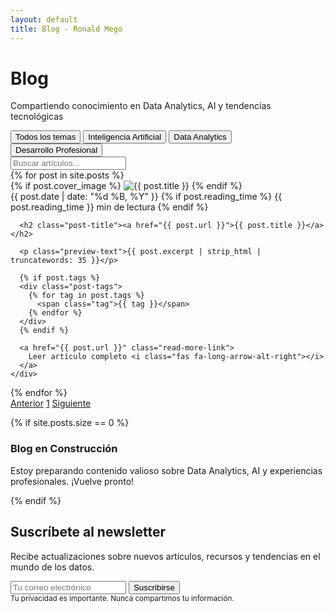 ```yaml
---
layout: default
title: Blog - Ronald Mego
---
```


<div class="professional-banner smaller">
  <div class="banner-content">
    <h1>Blog</h1>
    <p class="tagline">Compartiendo conocimiento en Data Analytics, AI y tendencias tecnológicas</p>
  </div>
</div>

<div class="blog-filters">
  <div class="container">
    <div class="filter-buttons">
      <button class="filter-btn active" data-filter="all">Todos los temas</button>
      <button class="filter-btn" data-filter="ai">Inteligencia Artificial</button>
      <button class="filter-btn" data-filter="data-analytics">Data Analytics</button>
      <button class="filter-btn" data-filter="career">Desarrollo Profesional</button>
    </div>
    <div class="search-container">
      <input type="text" id="blog-search" class="search-input" placeholder="Buscar artículos...">
      <i class="fas fa-search search-icon"></i>
    </div>
  </div>
</div>

<div class="posts-container">
  {% for post in site.posts %}
  <article class="post-preview" 
    {% if post.tags contains "AI" or post.tags contains "Machine Learning" or post.tags contains "Artificial Intelligence" or post.tags contains "NLP" or post.tags contains "RAG" or post.tags contains "LLM" %}
      data-category="ai"
    {% elsif post.tags contains "Career Development" or post.tags contains "Industry Trends" or post.tags contains "Tech Education" %}
      data-category="career"
    {% else %}
      data-category="data-analytics"
    {% endif %}
    data-title="{{ post.title | downcase }}"
    data-tags="{{ post.tags | join: ' ' | downcase }}"
  >
    <div class="post-cover">
      {% if post.cover_image %}
        <img src="{{ post.cover_image }}" alt="{{ post.title }}" loading="lazy">
      {% endif %}
    </div>
    <div class="post-content-preview">
      <div class="post-meta">
        <span class="post-date">
          <i class="far fa-calendar-alt"></i>
          {{ post.date | date: "%d %B, %Y" }}
        </span>
        {% if post.reading_time %}
          <span class="reading-time">
            <i class="far fa-clock"></i>
            {{ post.reading_time }} min de lectura
          </span>
        {% endif %}
      </div>
      
      <h2 class="post-title"><a href="{{ post.url }}">{{ post.title }}</a></h2>
      
      <p class="preview-text">{{ post.excerpt | strip_html | truncatewords: 35 }}</p>
      
      {% if post.tags %}
      <div class="post-tags">
        {% for tag in post.tags %}
          <span class="tag">{{ tag }}</span>
        {% endfor %}
      </div>
      {% endif %}
      
      <a href="{{ post.url }}" class="read-more-link">
        Leer artículo completo <i class="fas fa-long-arrow-alt-right"></i>
      </a>
    </div>
  </article>
  {% endfor %}
</div>

<div class="pagination">
  <div class="pagination-links">
    <a href="#" class="pagination-link disabled"><i class="fas fa-chevron-left"></i> Anterior</a>
    <a href="#" class="pagination-link active">1</a>
    <a href="#" class="pagination-link disabled">Siguiente <i class="fas fa-chevron-right"></i></a>
  </div>
</div>

{% if site.posts.size == 0 %}
<div class="section-message">
  <i class="fas fa-pen-fancy"></i>
  <h3>Blog en Construcción</h3>
  <p>Estoy preparando contenido valioso sobre Data Analytics, AI y experiencias profesionales. ¡Vuelve pronto!</p>
</div>
{% endif %}

<div class="newsletter-signup">
  <div class="container">
    <div class="newsletter-content">
      <div class="newsletter-info">
        <h2>Suscríbete al newsletter</h2>
        <p>Recibe actualizaciones sobre nuevos artículos, recursos y tendencias en el mundo de los datos.</p>
      </div>
      <form class="newsletter-form">
        <div class="form-group">
          <input type="email" placeholder="Tu correo electrónico" required class="form-input">
          <button type="submit" class="form-button">Suscribirse</button>
        </div>
        <div class="form-disclaimer">
          <small>Tu privacidad es importante. Nunca compartimos tu información.</small>
        </div>
      </form>
    </div>
  </div>
</div>

<script>
  document.addEventListener('DOMContentLoaded', function() {
    // Filtrado por categorías
    const filterButtons = document.querySelectorAll('.filter-btn');
    const postPreviews = document.querySelectorAll('.post-preview');
    const searchInput = document.getElementById('blog-search');
    
    function filterPosts() {
      const searchTerm = searchInput.value.toLowerCase().trim();
      const activeFilter = document.querySelector('.filter-btn.active').dataset.filter;
      
      postPreviews.forEach(post => {
        const postTitle = post.dataset.title;
        const postTags = post.dataset.tags;
        const postCategory = post.dataset.category;
        
        const matchesSearch = searchTerm === '' || 
                             postTitle.includes(searchTerm) || 
                             postTags.includes(searchTerm);
                             
        const matchesCategory = activeFilter === 'all' || postCategory === activeFilter;
        
        if (matchesSearch && matchesCategory) {
          post.style.display = 'flex';
          setTimeout(() => {
            post.classList.add('fade-in');
          }, 100);
        } else {
          post.style.display = 'none';
          post.classList.remove('fade-in');
        }
      });
    }
    
    filterButtons.forEach(button => {
      button.addEventListener('click', function() {
        filterButtons.forEach(btn => btn.classList.remove('active'));
        this.classList.add('active');
        filterPosts();
      });
    });
    
    searchInput.addEventListener('input', filterPosts);
  });
</script>